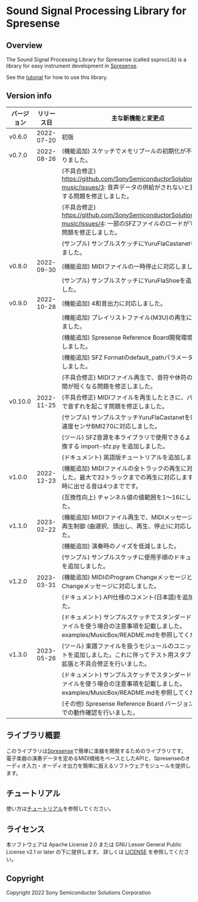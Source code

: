 # Sound Signal Processing Library for Spresense

## Overview

The Sound Signal Processing Library for Spresense (called ssprocLib) is a library for easy instrument development in [Spresense](https://developer.sony.com/develop/spresense/).

See the [tutorial](/docs/Tutorial.en.md) for how to use this library.

## Version info

| バージョン | リリース日  | 主な新機能と変更点                                               |
| ---        | ---         | ---                                                              |
| v0.6.0     | 2022-07-20  | 初版                                                             |
| v0.7.0     | 2022-08-26  | (機能追加) スケッチでメモリプールの初期化が不要になりました。    |
|            |             | (不具合修正) https://github.com/SonySemiconductorSolutions/ssih-music/issues/3: 音声データの供給がされないと異常停止する問題を修正しました。    |
|            |             | (不具合修正) https://github.com/SonySemiconductorSolutions/ssih-music/issues/4: 一部のSFZファイルのロードができない問題を修正しました。         |
|            |             | (サンプル) サンプルスケッチにYuruFlaCastanetを追加しました。     |
| v0.8.0     | 2022-09-30  | (機能追加) MIDIファイルの一時停止に対応しました。                |
|            |             | (サンプル) サンプルスケッチにYuruFlaShoeを追加しました。         |
| v0.9.0     | 2022-10-28  | (機能追加) 4和音出力に対応しました。                             |
|            |             | (機能追加) プレイリストファイル(M3U)の再生に対応しました。       |
|            |             | (機能追加) Spresense Reference Board開発環境に対応しました。     |
|            |             | (機能追加) SFZ Formatのdefault_pathパラメータに対応しました。    |
|            |             | (不具合修正) MIDIファイル再生で、音符や休符の再生時間が短くなる問題を修正しました。                                                             |
| v0.10.0    | 2022-11-25  | (不具合修正) MIDIファイルを再生したときに、パート間で音ずれを起こす問題を修正しました。                                                         |
|            |             | (サンプル) サンプルスケッチYuruFlaCastanetを新しい加速度センサBMI270に対応しました。                                                            |
|            |             | (ツール) SFZ音源を本ライブラリで使用できるように変換する import-sfz.py を追加しました。                                                         |
|            |             | (ドキュメント) 英語版チュートリアルを追加しました。                                                                                             |
| v1.0.0     | 2022-12-23  | (機能追加) MIDIファイルの全トラックの再生に対応しました。最大で32トラックまでの再生に対応しますが、同時に出せる音は4つまでです。                |
|            |             | (互換性向上) チャンネル値の値範囲を1～16にしました。                                                                                            |
| v1.1.0     | 2023-02-22  | (機能追加) MIDIファイル再生で、MIDIメッセージによる再生制御 (曲選択、頭出し、再生、停止)に対応しました。                                        |
|            |             | (機能追加) 演奏時のノイズを低減しました。                                                                                                       |
|            |             | (サンプル) サンプルスケッチに使用手順のドキュメントを追加しました。                                                                             |
| v1.2.0     | 2023-03-31  | (機能追加) MIDIのProgram ChangeメッセージとControl Changeメッセージに対応しました。                                                             |
|            |             | (ドキュメント) API仕様のコメント(日本語)を追加しました。                                                                                        |
|            |             | (ドキュメント) サンプルスケッチでスタンダードMIDIファイルを使う場合の注意事項を記載しました。examples/MusicBox/README.mdを参照してください。    |
| v1.3.0     | 2023-05-26  | (ツール) 楽譜ファイルを扱うモジュールのユニットテストを追加しました。これに伴ってテスト用スタブの機能拡張と不具合修正を行いました。             |
|            |             | (ドキュメント) サンプルスケッチでスタンダードMIDIファイルを使う場合の注意事項を記載しました。examples/MusicBox/README.mdを参照してください。    |
|            |             | (その他) Spresense Reference Board バージョン 3.0.0 での動作確認を行いました。                                                                  |

## ライブラリ概要

このライブラリは[Spresense](https://www.sony-semicon.co.jp/products/smart-sensing/spresense/)で簡単に楽器を開発するためのライブラリです。
電子楽器の演奏データを定めるMIDI規格をベースとしたAPIと、Spresenseのオーディオ入力・オーディオ出力を簡単に扱えるソフトウェアモジュールを提供します。

## チュートリアル

使い方は[チュートリアル](/docs/Tutorial.ja.md)を参照してください。

## ライセンス

本ソフトウェアは Apache License 2.0 または GNU Lesser General Public License v2.1 or later の下に提供します。
詳しくは [LICENSE](/LICENSE) を参照してください。

## Copyright

Copyright 2022 Sony Semiconductor Solutions Corporation
